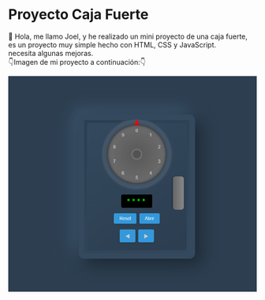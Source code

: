 # Proyecto Caja Fuerte
👋 Hola, me llamo Joel, y he realizado un mini proyecto de una caja fuerte, es un proyecto muy simple hecho con HTML, CSS y JavaScript.<br>necesita algunas mejoras.<br>👇Imagen de mi proyecto a continuación:👇<br> 

![CajaFuerte](https://github.com/Decta-Cubitus/CajaFuerte/blob/main/safe1.png)

